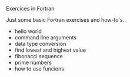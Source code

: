 Exercices in Fortran

Just some basic Fortran exercises and how-to's.

- hello world
- command line arguments
- data type conversion
- find lowest and highest value
- fibonacci sequence
- prime numbers
- how to use funcions
